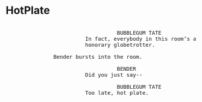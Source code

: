 # HotPlate
<pre>     
                                   BUBBLEGUM TATE
                         In fact, everybody in this room’s an 
                         honorary globetrotter.
               
               Bender bursts into the room.
                  
                                   BENDER
                         Did you just say--
                         
                                   BUBBLEGUM TATE
                         Too late, hot plate.
</pre>
